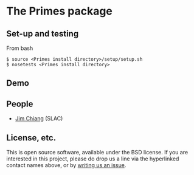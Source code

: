 # The Primes package

## Set-up and testing
From bash
```
$ source <Primes install directory>/setup/setup.sh
$ nosetests <Primes install directory>
```

## Demo

## People
* [Jim Chiang](https://github.com/DarkEnergyScienceCollaboration/Primes/issues/new?body=@jchiang87) (SLAC)

## License, etc.

This is open source software, available under the BSD license. If you are interested in this project, please do drop us a line via the hyperlinked contact names above, or by [writing us an issue](https://github.com/DarkEnergyScienceCollaboration/Primes/issues/new).
